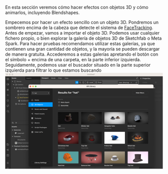 En esta sección veremos cómo hacer efectos con objetos 3D y cómo animarlos, incluyendo Blendshapes.

Empecemos por hacer un efecto sencillo con un objeto 3D. Pondremos un sombrero encima de la cabeza que detecte el sistema de [FaceTracking](Spark-AR/Face-Tracking). Antes de empezar, vamos a importar el objeto 3D. Podemos usar cualquier fichero propio, o bien explorar la galería de objetos 3D de Sketchfab o Meta Spark. Para hacer pruebas recomendamos utilizar estas galerías, ya que contienen una gran cantidad de objetos, y la mayoría se pueden descargar de manera gratuita. Accederemos a estas galerías apretando el botón con el símbolo + encima de una carpeta, en la parte inferior izquierda. Seguidamente, podemos usar el buscador situado en la parte superior izquierda para filtrar lo que estamos buscando
![image](uploads/89fa1b94c8e14956a7dc6070a5209352/image.png)